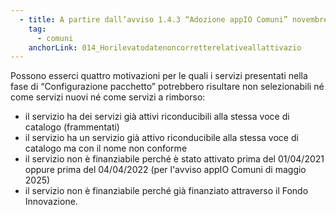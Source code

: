 ```yaml
---
  - title: A partire dall’avviso 1.4.3 “Adozione appIO Comuni” novembre 2023, perché non tutti i servizi del catalogo sono selezionabili e quindi candidabili?
    tag:
      - comuni
    anchorLink: 014_Horilevatodatenoncorretterelativeallattivazio
---
```


Possono esserci quattro motivazioni per le quali i servizi presentati nella fase di “Configurazione pacchetto” potrebbero risultare non selezionabili né come servizi nuovi né come servizi a rimborso:
- il servizio ha dei servizi già attivi riconducibili alla stessa voce di catalogo (frammentati)
- il servizio ha un servizio già attivo riconducibile alla stessa voce di catalogo ma con il nome non conforme
- il servizio non è finanziabile perché è stato attivato prima del 01/04/2021 oppure prima del 04/04/2022 (per l'avviso appIO Comuni di maggio 2025)
- il servizio non è finanziabile perché già finanziato attraverso il Fondo Innovazione.
